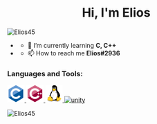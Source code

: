 <h1 align="center">Hi, I'm Elios</h1>
<p align="left"> <img src="https://komarev.com/ghpvc/?username=Elios45&label=Profile%20views&color=0e75b6&style=flat" alt="Elios45" /> </p>

- - 🌱 I’m currently learning **C, C++**
- - 📫 How to reach me **Elios#2936**

<h3 align="left">Languages and Tools:</h3>
<p align="left"> <a href="https://www.cprogramming.com/" target="_blank" rel="noreferrer"> <img src="https://raw.githubusercontent.com/devicons/devicon/master/icons/c/c-original.svg" alt="c" width="40" height="40"/> </a> <a href="https://www.w3schools.com/cpp/" target="_blank" rel="noreferrer"> <img src="https://raw.githubusercontent.com/devicons/devicon/master/icons/cplusplus/cplusplus-original.svg" alt="cplusplus" width="40" height="40"/> </a> <a href="https://www.linux.org/" target="_blank" rel="noreferrer"> <img src="https://raw.githubusercontent.com/devicons/devicon/master/icons/linux/linux-original.svg" alt="linux" width="40" height="40"/> </a> <a href="https://unity.com/" target="_blank" rel="noreferrer"> <img src="https://www.vectorlogo.zone/logos/unity3d/unity3d-icon.svg" alt="unity" width="40" height="40"/> </a> </p>


<p><img align="left" src="https://github-readme-stats.vercel.app/api/top-langs?username=Elios45&show_icons=true&locale=en&layout=compact" alt="Elios45" /></p>

